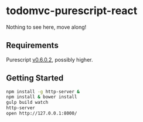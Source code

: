 todomvc-purescript-react
========================

Nothing to see here, move along!

Requirements
------------

Purescript
[v0.6.0.2](https://github.com/purescript/purescript/releases/tag/v0.6.0.2),
possibly higher.

Getting Started
---------------

```bash
npm install -g http-server &
npm install & bower install
gulp build watch
http-server
open http://127.0.0.1:8000/
```
